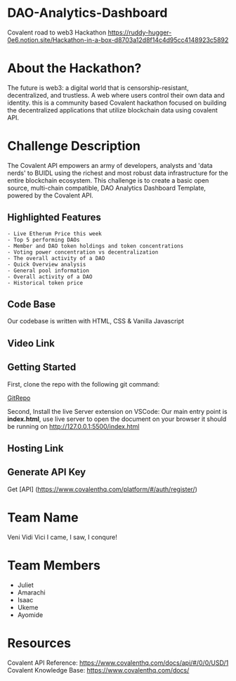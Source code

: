 # DAO-Analytics-Dashboard
Covalent road to web3 Hackathon
https://ruddy-hugger-0e6.notion.site/Hackathon-in-a-box-d8703a12d8f14c4d95cc4148923c5892

# About the Hackathon?
The future is web3: a digital world that is censorship-resistant, decentralized, and trustless. A web where users control their own data and identity. this is a community based Covalent hackathon focused on building the decentralized applications that utilize blockchain data using covalent API.

# Challenge Description
The Covalent API empowers an army of developers, analysts and 'data nerds' to BUIDL using the richest and most robust data infrastructure for the entire blockchain ecosystem. This challenge is to create a basic open source, multi-chain compatible, DAO Analytics Dashboard Template, powered by the Covalent API.


## Highlighted Features
    - Live Etherum Price this week
    - Top 5 performing DAOs
    - Member and DAO token holdings and token concentrations
    - Voting power concentration vs decentralization
    - The overall activity of a DAO
    - Quick Overview analysis
    - General pool information
    - Overall activity of a DAO
    - Historical token price 

## Code Base
Our codebase is written with HTML, CSS & Vanilla Javascript


## Video Link

## Getting Started
First, clone the repo with the following git command:

[GitRepo](https://github.com/UkemeSkywalker/DAO-Analytics-Dashboard.git)

Second, Install the live Server extension on VSCode:
Our main entry point is **index.html**, use live server to open the document on your browser
it should be running on http://127.0.0.1:5500/index.html

## Hosting Link

## Generate API Key
Get [API] (https://www.covalenthq.com/platform/#/auth/register/)

# Team Name
Veni Vidi Vici
I came, I saw, I conqure!

# Team Members

- Juliet
- Amarachi
- Isaac
- Ukeme
- Ayomide

# Resources
Covalent API Reference: https://www.covalenthq.com/docs/api/#/0/0/USD/1
Covalent Knowledge Base: https://www.covalenthq.com/docs/